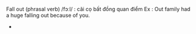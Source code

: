 Fall out (phrasal verb) /fɔːl/  : cãi cọ bất đồng quan điểm
  Ex : Out family had a huge falling out because of you.

* 
